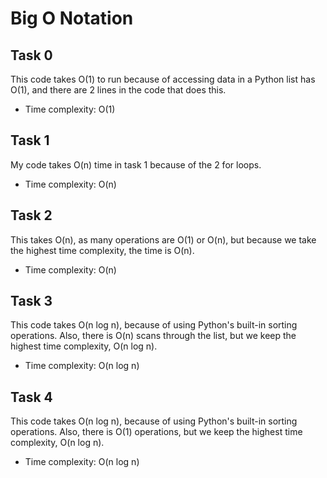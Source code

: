 # Big O Notation

## Task 0

This code takes O(1) to run because of accessing data in a Python list has O(1), and there are 2 lines in the code that does this.

- Time complexity: O(1)

## Task 1

My code takes O(n) time in task 1 because of the 2 for loops.

- Time complexity: O(n)

## Task 2

This takes O(n), as many operations are O(1) or O(n), but because we take the highest time complexity, the time is O(n).

- Time complexity: O(n)

## Task 3

This code takes O(n log n), because of using Python's built-in sorting operations. Also, there is O(n) scans through the list, but we keep the highest time complexity, O(n log n).

- Time complexity: O(n log n)

## Task 4

This code takes O(n log n), because of using Python's built-in sorting operations. Also, there is O(1) operations, but we keep the highest time complexity, O(n log n).

- Time complexity: O(n log n)
